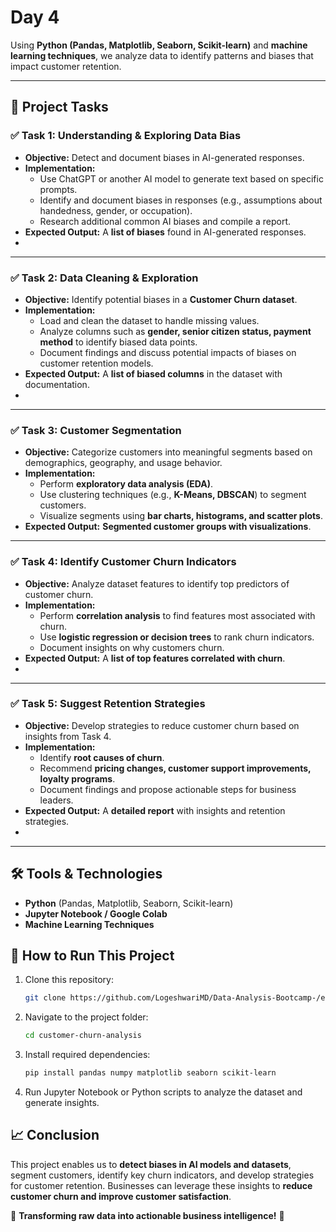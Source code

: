 # Day 4



Using **Python (Pandas, Matplotlib, Seaborn, Scikit-learn)** and **machine learning techniques**, we analyze data to identify patterns and biases that impact customer retention.

---

## 📂 Project Tasks

### ✅ Task 1: Understanding & Exploring Data Bias
- **Objective:** Detect and document biases in AI-generated responses.
- **Implementation:**
  - Use ChatGPT or another AI model to generate text based on specific prompts.
  - Identify and document biases in responses (e.g., assumptions about handedness, gender, or occupation).
  - Research additional common AI biases and compile a report.
- **Expected Output:** A **list of biases** found in AI-generated responses.
- 

---

### ✅ Task 2: Data Cleaning & Exploration
- **Objective:** Identify potential biases in a **Customer Churn dataset**.
- **Implementation:**
  - Load and clean the dataset to handle missing values.
  - Analyze columns such as **gender, senior citizen status, payment method** to identify biased data points.
  - Document findings and discuss potential impacts of biases on customer retention models.
- **Expected Output:** A **list of biased columns** in the dataset with documentation.
- 

---

### ✅ Task 3: Customer Segmentation
- **Objective:** Categorize customers into meaningful segments based on demographics, geography, and usage behavior.
- **Implementation:**
  - Perform **exploratory data analysis (EDA)**.
  - Use clustering techniques (e.g., **K-Means, DBSCAN**) to segment customers.
  - Visualize segments using **bar charts, histograms, and scatter plots**.
- **Expected Output:** **Segmented customer groups with visualizations**.
  

---

### ✅ Task 4: Identify Customer Churn Indicators
- **Objective:** Analyze dataset features to identify top predictors of customer churn.
- **Implementation:**
  - Perform **correlation analysis** to find features most associated with churn.
  - Use **logistic regression or decision trees** to rank churn indicators.
  - Document insights on why customers churn.
- **Expected Output:** A **list of top features correlated with churn**.
- 

---

### ✅ Task 5: Suggest Retention Strategies
- **Objective:** Develop strategies to reduce customer churn based on insights from Task 4.
- **Implementation:**
  - Identify **root causes of churn**.
  - Recommend **pricing changes, customer support improvements, loyalty programs**.
  - Document findings and propose actionable steps for business leaders.
- **Expected Output:** A **detailed report** with insights and retention strategies.
- 

---

## 🛠 Tools & Technologies
- **Python** (Pandas, Matplotlib, Seaborn, Scikit-learn)
- **Jupyter Notebook / Google Colab**
- **Machine Learning Techniques**

## 🚀 How to Run This Project
1. Clone this repository:
   ```bash
   git clone https://github.com/LogeshwariMD/Data-Analysis-Bootcamp-/edit/main/Day4
   ```
2. Navigate to the project folder:
   ```bash
   cd customer-churn-analysis
   ```
3. Install required dependencies:
   ```bash
   pip install pandas numpy matplotlib seaborn scikit-learn
   ```
4. Run Jupyter Notebook or Python scripts to analyze the dataset and generate insights.

## 📈 Conclusion
This project enables us to **detect biases in AI models and datasets**, segment customers, identify key churn indicators, and develop strategies for customer retention. Businesses can leverage these insights to **reduce customer churn and improve customer satisfaction**.

🔎 **Transforming raw data into actionable business intelligence!** 🚀
